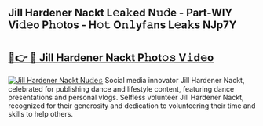 ## Jill Hardener Nackt L𝚎a𝚔ed N𝚞𝚍e - Part-WlY Vi𝚍𝚎o P𝚑𝚘tos - H𝚘𝚝 O𝚗𝚕yf𝚊ns L𝚎a𝚔s NJp7Y

# <h2><a href="http://kf4104.oniu.top/?m=Jill+Hardener+Nackt">🔗👉 🔴 Jill Hardener Nackt P𝚑ot𝚘𝚜 V𝚒d𝚎o</a></h2>

[![Jill Hardener Nackt Nu𝚍e𝚜](https://i.imgur.com/0qMVB7G.gif)](http://kf4104.oniu.top/?m=Jill+Hardener+Nackt)
Social media innovator Jill Hardener Nackt, celebrated for publishing dance and lifestyle content, featuring dance presentations and personal vlogs. Selfless volunteer Jill Hardener Nackt, recognized for their generosity and dedication to volunteering their time and skills to help others.  
